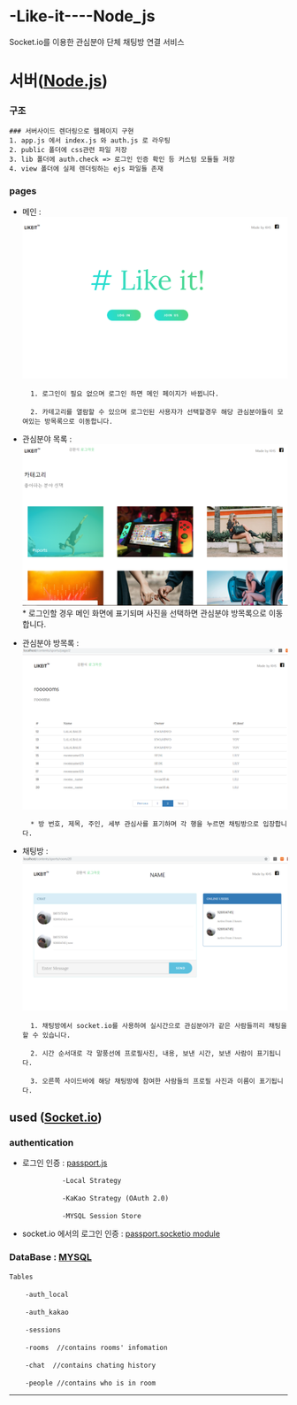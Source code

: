 # -Like-it----Node_js
Socket.io를 이용한 관심분야 단체 채팅방 연결 서비스

# 서버([Node.js](https://nodejs.org/ko/))

### __구조__
    ### 서버사이드 렌더링으로 웹페이지 구현 
    1. app.js 에서 index.js 와 auth.js 로 라우팅 
    2. public 폴더에 css관련 파일 저장
    3. lib 폴더에 auth.check => 로그인 인증 확인 등 커스텀 모듈들 저장
    4. view 폴더에 실제 렌더링하는 ejs 파일들 존재
### __pages__

* 메인 : ![main](public/images/main.png)


        1. 로그인이 필요 없으며 로그인 하면 메인 페이지가 바뀝니다.
                     
        2. 카테고리를 열람할 수 있으며 로그인된 사용자가 선택할경우 해당 관심분야들이 모여있는 방목록으로 이동합니다.
                  
* 관심분야 목록 : ![category](public/images/category.png)
        * 로그인할 경우 메인 화면에 표기되며 사진을 선택하면 관심분야 방목록으로 이동합니다.

* 관심분야 방목록 : ![rooms](public/images/rooms.png)

        * 방 번호, 제목, 주인, 세부 관심사를 표기하며 각 행을 누르면 채팅방으로 입장합니다.

* 채팅방 : ![chat](public/images/chat.png)

        1. 채팅방에서 socket.io를 사용하여 실시간으로 관심분야가 같은 사람들끼리 채팅을 할 수 있습니다.

        2. 시간 순서대로 각 말풍선에 프로필사진, 내용, 보낸 시간, 보낸 사람이 표기됩니다.

        3. 오른쪽 사이드바에 해당 채팅방에 참여한 사람들의 프로필 사진과 이름이 표기됩니다.

## used ([__Socket.io__](https://socket.io/))

 ### __authentication__  

* 로그인 인증 : [passport.js](http://www.passportjs.org/) 

                -Local Strategy
                
                -KaKao Strategy (OAuth 2.0)
                
                -MYSQL Session Store
                
* socket.io 에서의 로그인 인증 : [passport.socketio module](https://www.npmjs.com/package/passport.socketio)
                
### __DataBase__ : [MYSQL](https://www.mysql.com/)

    Tables

        -auth_local
      
        -auth_kakao
      
        -sessions
      
        -rooms  //contains rooms' infomation
        
        -chat  //contains chating history
      
        -people //contains who is in room
        
      
---
